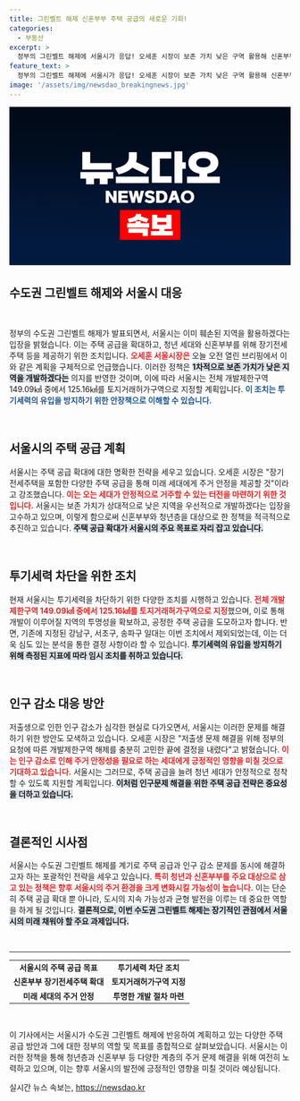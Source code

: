 ```yaml
---
title: 그린벨트 해제 신혼부부 주택 공급의 새로운 기회!
categories:
  - 부동산
excerpt: >
  정부의 그린벨트 해제에 서울시가 응답! 오세훈 시장이 보존 가치 낮은 구역 활용해 신혼부부를 위한 장기전세주택을 확대 공급한다고 밝혔습니다. 인구감소와 청년 주택 문제 해결을 위한 결정, 자세히 알아보세요!
feature_text: >
  정부의 그린벨트 해제에 서울시가 응답! 오세훈 시장이 보존 가치 낮은 구역 활용해 신혼부부를 위한 장기전세주택을 확대 공급한다고 밝혔습니다. 인구감소와 청년 주택 문제 해결을 위한 결정, 자세히 알아보세요!
image: '/assets/img/newsdao_breakingnews.jpg'
---
```


<p><img src="/assets/img/newsdao_breakingnews.jpg" alt="ontimetimes 속보" /></p>

<h2 data-ke-size="size26">수도권 그린벨트 해제와 서울시 대응</h2>

<p data-ke-size="size16">&nbsp;</p>

<p>정부의 수도권 그린벨트 해제가 발표되면서, 서울시는 이미 훼손된 지역을 활용하겠다는 입장을 밝혔습니다. 이는 주택 공급을 확대하고, 청년 세대와 신혼부부를 위해 장기전세주택 등을 제공하기 위한 조치입니다. <b><span style="color: #ee2323;">오세훈 서울시장은</span></b> 오늘 오전 열린 브리핑에서 이와 같은 계획을 구체적으로 언급했습니다. 이러한 정책은 <b><span style="background-color: #21538527;">1차적으로 보존 가치가 낮은 지역을 개발하겠다는</span></b> 의지를 반영한 것이며, 이에 따라 서울시는 전체 개발제한구역 149.09㎢ 중에서 125.16㎢를 토지거래허가구역으로 지정할 계획입니다. <b><span style="color: #1a5490;">이 조치는 투기세력의 유입을 방지하기 위한 안장책으로 이해할 수 있습니다.</span></b> </p>

<p data-ke-size="size16">&nbsp;</p>

<h2 data-ke-size="size26">서울시의 주택 공급 계획</h2>

<p>서울시는 주택 공급 확대에 대한 명확한 전략을 세우고 있습니다. 오세훈 시장은 "장기전세주택을 포함한 다양한 주택 공급을 통해 미래 세대에게 주거 안정을 제공할 것"이라고 강조했습니다. <b><span style="color: #ee2323;">이는 오는 세대가 안정적으로 거주할 수 있는 터전을 마련하기 위한 것입니다.</span></b> 서울시는 보존 가치가 상대적으로 낮은 지역을 우선적으로 개발하겠다는 입장을 고수하고 있으며, 이렇게 함으로써 신혼부부와 청년층을 대상으로 한 정책을 적극적으로 추진하고 있습니다. <b><span style="background-color: #21538527;">주택 공급 확대가 서울시의 주요 목표로 자리 잡고 있습니다.</span></b> </p>

<p data-ke-size="size16">&nbsp;</p>

<h2 data-ke-size="size26">투기세력 차단을 위한 조치</h2>

<p>현재 서울시는 투기세력을 차단하기 위한 다양한 조치를 시행하고 있습니다. <b><span style="color: #ee2323;">전체 개발제한구역 149.09㎢ 중에서 125.16㎢를 토지거래허가구역으로 지정</span></b>했으며, 이로 통해 개발이 이루어질 지역의 투명성을 확보하고, 공정한 주택 공급을 도모하고자 합니다. 반면, 기존에 지정된 강남구, 서초구, 송파구 일대는 이번 조치에서 제외되었는데, 이는 더욱 심도 있는 분석을 통한 결정 사항이라 할 수 있습니다. <b><span style="background-color: #21538527;">투기세력의 유입을 방지하기 위해 측정된 지표에 따라 임시 조치를 취하고 있습니다.</span></b> </p>

<p data-ke-size="size16">&nbsp;</p>

<h2 data-ke-size="size26">인구 감소 대응 방안</h2>

<p>저출생으로 인한 인구 감소가 심각한 현실로 다가오면서, 서울시는 이러한 문제를 해결하기 위한 방안도 모색하고 있습니다. 오세훈 시장은 "저출생 문제 해결을 위해 정부의 요청에 따른 개발제한구역 해제를 충분히 고민한 끝에 결정을 내렸다"고 밝혔습니다. <b><span style="color: #ee2323;">이는 인구 감소로 인해 주거 안정성을 필요로 하는 세대에게 긍정적인 영향을 미칠 것으로 기대하고 있습니다.</span></b> 서울시는 그러므로, 주택 공급을 늘려 청년 세대가 안정적으로 정착할 수 있도록 지원할 계획입니다. <b><span style="background-color: #21538527;">이처럼 인구문제 해결을 위한 주택 공급 전략은 중요성을 더하고 있습니다.</span></b></p>

<p data-ke-size="size16">&nbsp;</p>

<h2 data-ke-size="size26">결론적인 시사점</h2>

<p>서울시는 수도권 그린벨트 해제를 계기로 주택 공급과 인구 감소 문제를 동시에 해결하고자 하는 포괄적인 전략을 세우고 있습니다. <b><span style="color: #ee2323;">특히 청년과 신혼부부를 주요 대상으로 삼고 있는 정책은 향후 서울시의 주거 환경을 크게 변화시킬 가능성이 높습니다.</span></b> 이는 단순히 주택 공급 확대 뿐 아니라, 도시의 지속 가능성과 균형 발전을 이루는 데 중요한 역할을 하게 될 것입니다. <b><span style="background-color: #21538527;">결론적으로, 이번 수도권 그린벨트 해제는 장기적인 관점에서 서울시의 미래 채워야 할 주요 과제입니다.</span></b> </p>

<p data-ke-size="size16">&nbsp;</p>

<hr />

<table style="width: 100%; border-collapse: collapse;">
  <tr>
    <td style="text-align: center; height: 17px;">
      <b>서울시의 주택 공급 목표</b>
    </td>
    <td style="text-align: center; height: 17px;">
      <b>투기세력 차단 조치</b>
    </td>
  </tr>
  <tr>
    <td style="text-align: center; height: 17px;">
      <b>신혼부부 장기전세주택 확대</b>
    </td>
    <td style="text-align: center; height: 17px;">
      <b>토지거래허가구역 지정</b>
    </td>
  </tr>
  <tr>
    <td style="text-align: center; height: 17px;">
      <b>미래 세대의 주거 안정</b>
    </td>
    <td style="text-align: center; height: 17px;">
      <b>투명한 개발 절차 마련</b>
    </td>
  </tr>
</table>

<p data-ke-size="size16">&nbsp;</p>

<p>이 기사에서는 서울시가 수도권 그린벨트 해제에 반응하여 계획하고 있는 다양한 주택 공급 방안과 그에 대한 정부의 역할 및 목표를 종합적으로 살펴보았습니다. 서울시는 이러한 정책을 통해 청년층과 신혼부부 등 다양한 계층의 주거 문제 해결을 위해 여전히 노력하고 있으며, 이는 향후 서울시의 발전에 긍정적인 영향을 미칠 것이라 예상됩니다.</p>
실시간 뉴스 속보는, <a href="https://newsdao.kr" rel="dofollow">https://newsdao.kr</a>


